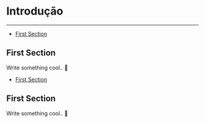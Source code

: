 # Introdução

---

- [First Section](#section-1)

<a name="section-1"></a>
## First Section

Write something cool.. 🦊

- [First Section](#section-1)

<a name="section-1"></a>
## First Section

Write something cool.. 🦊